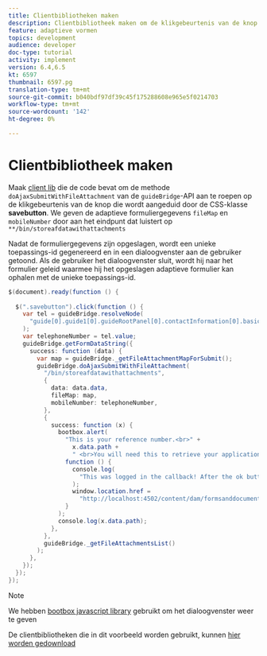 ```yaml
---
title: Clientbibliotheken maken
description: Clientbibliotheek maken om de klikgebeurtenis van de knop "Opslaan en afsluiten" af te handelen
feature: adaptieve vormen
topics: development
audience: developer
doc-type: tutorial
activity: implement
version: 6.4,6.5
kt: 6597
thumbnail: 6597.pg
translation-type: tm+mt
source-git-commit: b040bdf97df39c45f175288608e965e5f0214703
workflow-type: tm+mt
source-wordcount: '142'
ht-degree: 0%

---
```


# Clientbibliotheek maken

Maak [client lib](https://docs.adobe.com/content/help/en/experience-manager-65/developing/introduction/clientlibs.html) die de code bevat om de methode `doAjaxSubmitWithFileAttachment` van de `guideBridge`-API aan te roepen op de klikgebeurtenis van de knop die wordt aangeduid door de CSS-klasse **savebutton**.  We geven de adaptieve formuliergegevens `fileMap` en `mobileNumber` door aan het eindpunt dat luistert op `**/bin/storeafdatawithattachments`

Nadat de formuliergegevens zijn opgeslagen, wordt een unieke toepassings-id gegenereerd en in een dialoogvenster aan de gebruiker getoond. Als de gebruiker het dialoogvenster sluit, wordt hij naar het formulier geleid waarmee hij het opgeslagen adaptieve formulier kan ophalen met de unieke toepassings-id.

```java
$(document).ready(function () {
  
  $(".savebutton").click(function () {
    var tel = guideBridge.resolveNode(
      "guide[0].guide1[0].guideRootPanel[0].contactInformation[0].basicContact[0].telephoneNumber[0]"
    );
    var telephoneNumber = tel.value;
    guideBridge.getFormDataString({
      success: function (data) {
        var map = guideBridge._getFileAttachmentMapForSubmit();
        guideBridge.doAjaxSubmitWithFileAttachment(
          "/bin/storeafdatawithattachments",
          {
            data: data.data,
            fileMap: map,
            mobileNumber: telephoneNumber,
          },
          {
            success: function (x) {
              bootbox.alert(
                "This is your reference number.<br>" +
                  x.data.path +
                  " <br>You will need this to retrieve your application",
                function () {
                  console.log(
                    "This was logged in the callback! After the ok button was pressed"
                  );
                  window.location.href =
                    "http://localhost:4502/content/dam/formsanddocuments/myaccountform/jcr:content?wcmmode=disabled";
                }
              );
              console.log(x.data.path);
            },
          },
          guideBridge._getFileAttachmentsList()
        );
      },
    });
  });
});
```

>[!NOTE]
> We hebben [bootbox javascript library](http://bootboxjs.com/examples.html) gebruikt om het dialoogvenster weer te geven

De clientbibliotheken die in dit voorbeeld worden gebruikt, kunnen [hier worden gedownload](assets/client-libraries.zip)
